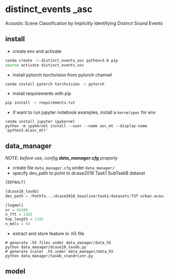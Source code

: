# distinct_events _asc
Acoustic Scene Classification by Implicitly Identifying Distinct Sound Events

## install
* create env and activate
```bash
conda create -n distinct_events_asc python=3.6 pip
source activate distinct_events_asc
```
* install pytorch torchvision from pytorch channel
```bash
conda install pytorch torchvision -c pytorch
```
* install requirements with pip
```bash
pip install -r requirements.txt
```
* if want to run jupyter notebook examples, install a `kernelspec` for env
```
conda install jupyter ipykernel
python -m ipykernel install --user --name asc_mt --display-name 'python3.6(asc_mt)'
```

## data_manager
*NOTE: before use, config __data_manager.cfg__ properly*
* create file `data_manager.cfg` under `data_manager/`
* specify dev_path to point to dcase2018 Task1 SubTaskB dataset
``` python
[DEFAULT]

[dcase18_taskb]
dev_path = /PathTo.../dcase2018_baseline/task1/datasets/TUT-urban-acoustic-scenes-2018-mobile-development

[logmel]
sr = 44100
n_fft = 1102
hop_length = 1102
n_mels = 64
```

* extract and store feature in .h5 file
```
# generate .h5 files under data_manager/data_h5 
python data_manager/dcase18_taskb.py
# generate scaler .h5 under data_manager/data_h5
python data_manager/taskb_standrizer.py
```

## model
